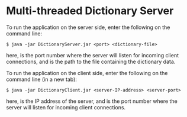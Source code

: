 # Multi-threaded Dictionary Server

To run the application on the server side, enter the following on the command line: 

`$ java -jar DictionaryServer.jar <port> <dictionary-file>`

here, <port> is the port number where the server will listen for incoming client connections, and <dictionary-file> is the path to the file containing the dictionary data.

To run the application on the client side, enter the following on the command line (in a new tab): 

`$ java -jar DictionaryClient.jar <server-IP-address> <server-port>`

here, <server-IP-address> is the IP address of the server, and <server-port> is the port number where the server will listen for incoming client connections.
